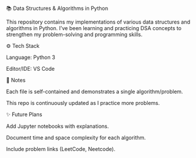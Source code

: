 📚 Data Structures & Algorithms in Python

This repository contains my implementations of various data structures and algorithms in Python. I’ve been learning and practicing DSA concepts to strengthen my problem-solving and programming skills.



⚙️ Tech Stack

Language: Python 3

Editor/IDE: VS Code



📌 Notes

Each file is self-contained and demonstrates a single algorithm/problem.

This repo is continuously updated as I practice more problems.




✨ Future Plans

Add Jupyter notebooks with explanations.

Document time and space complexity for each algorithm.

Include problem links (LeetCode, Neetcode).
